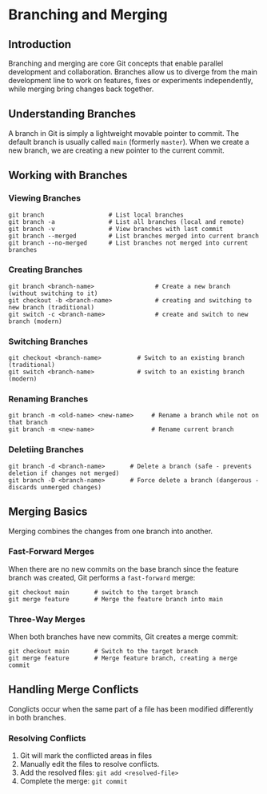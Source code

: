 # Branching and Merging

## Introduction

Branching and merging are core Git concepts that enable parallel development and collaboration. Branches allow us to diverge from the main development line to work on features, fixes or experiments independently, while merging bring changes back together. 

## Understanding Branches

A branch in Git is simply a lightweight movable pointer to commit. The default branch is usually called ``main`` (formerly ``master``). When we create a new branch, we are creating a new pointer to the current commit. 

## Working with Branches

### Viewing Branches

```
git branch                  # List local branches
git branch -a               # List all branches (local and remote)
git branch -v               # View branches with last commit
git branch --merged         # List branches merged into current branch
git branch --no-merged      # List branches not merged into current branches

```

### Creating Branches

```
git branch <branch-name>                 # Create a new branch (without switching to it)
git checkout -b <branch-name>            # creating and switching to new branch (traditional)
git switch -c <branch-name>              # create and switch to new branch (modern)

```

### Switching Branches

```
git checkout <branch-name>          # Switch to an existing branch (traditional)
git switch <branch-name>            # switch to an existing branch (modern)

```

### Renaming Branches

```
git branch -m <old-name> <new-name>     # Rename a branch while not on that branch
git branch -m <new-name>                # Rename current branch
```

### Deletiing Branches

```
git branch -d <branch-name>       # Delete a branch (safe - prevents deletion if changes not merged)
git branch -D <branch-name>       # Force delete a branch (dangerous - discards unmerged changes)
```

## Merging Basics

Merging combines the changes from one branch into another.

### Fast-Forward Merges

When there are no new commits on the base branch since the feature branch was created, Git performs a ``fast-forward`` merge:

```
git checkout main       # switch to the target branch
git merge feature       # Merge the feature branch into main
```

### Three-Way Merges

When both branches have new commits, Git creates a merge commit: 

```
git checkout main       # Switch to the target branch
git merge feature       # Merge feature branch, creating a merge commit

```

## Handling Merge Conflicts

Conglicts occur when the same part of a file has been modified differently in both branches. 

### Resolving Conflicts

1. Git will mark the conflicted areas in files
2. Manually edit the files to resolve conflicts.
3. Add the resolved files: ``git add <resolved-file>``
4. Complete the merge: ``git commit``



